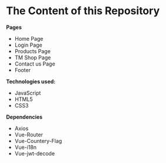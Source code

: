 # The Content of this Repository

**Pages**

 - Home Page
 - Login Page
 - Products Page
 - TM Shop Page
 - Contact us Page
 - Footer

**Technologies used:**

 - JavaScript
 - HTML5
 - CSS3

**Dependencies**

 - Axios
 - Vue-Router
 - Vue-Countery-Flag
 - Vue-i18n
 - Vue-jwt-decode
